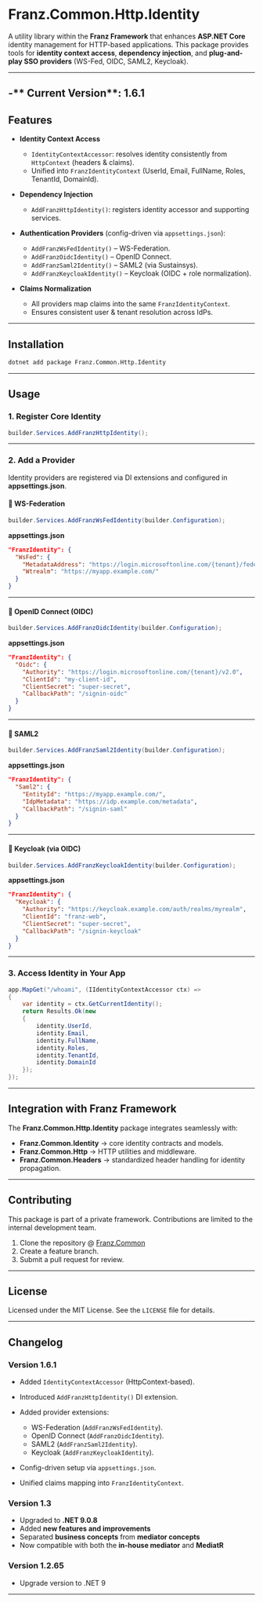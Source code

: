 ﻿# **Franz.Common.Http.Identity**

A utility library within the **Franz Framework** that enhances **ASP.NET Core** identity management for HTTP-based applications.
This package provides tools for **identity context access**, **dependency injection**, and **plug-and-play SSO providers** (WS-Fed, OIDC, SAML2, Keycloak).

---
-** Current Version**: 1.6.1
---
## **Features**

* **Identity Context Access**

  * `IdentityContextAccessor`: resolves identity consistently from `HttpContext` (headers & claims).
  * Unified into `FranzIdentityContext` (UserId, Email, FullName, Roles, TenantId, DomainId).

* **Dependency Injection**

  * `AddFranzHttpIdentity()`: registers identity accessor and supporting services.

* **Authentication Providers** (config-driven via `appsettings.json`):

  * `AddFranzWsFedIdentity()` – WS-Federation.
  * `AddFranzOidcIdentity()` – OpenID Connect.
  * `AddFranzSaml2Identity()` – SAML2 (via Sustainsys).
  * `AddFranzKeycloakIdentity()` – Keycloak (OIDC + role normalization).

* **Claims Normalization**

  * All providers map claims into the same `FranzIdentityContext`.
  * Ensures consistent user & tenant resolution across IdPs.

---

## **Installation**

```bash
dotnet add package Franz.Common.Http.Identity
```

---

## **Usage**

### 1. Register Core Identity

```csharp
builder.Services.AddFranzHttpIdentity();
```

---

### 2. Add a Provider

Identity providers are registered via DI extensions and configured in **appsettings.json**.

#### 🔹 WS-Federation

```csharp
builder.Services.AddFranzWsFedIdentity(builder.Configuration);
```

**appsettings.json**

```json
"FranzIdentity": {
  "WsFed": {
    "MetadataAddress": "https://login.microsoftonline.com/{tenant}/federationmetadata/2007-06/federationmetadata.xml",
    "Wtrealm": "https://myapp.example.com/"
  }
}
```

---

#### 🔹 OpenID Connect (OIDC)

```csharp
builder.Services.AddFranzOidcIdentity(builder.Configuration);
```

**appsettings.json**

```json
"FranzIdentity": {
  "Oidc": {
    "Authority": "https://login.microsoftonline.com/{tenant}/v2.0",
    "ClientId": "my-client-id",
    "ClientSecret": "super-secret",
    "CallbackPath": "/signin-oidc"
  }
}
```

---

#### 🔹 SAML2

```csharp
builder.Services.AddFranzSaml2Identity(builder.Configuration);
```

**appsettings.json**

```json
"FranzIdentity": {
  "Saml2": {
    "EntityId": "https://myapp.example.com/",
    "IdpMetadata": "https://idp.example.com/metadata",
    "CallbackPath": "/signin-saml"
  }
}
```

---

#### 🔹 Keycloak (via OIDC)

```csharp
builder.Services.AddFranzKeycloakIdentity(builder.Configuration);
```

**appsettings.json**

```json
"FranzIdentity": {
  "Keycloak": {
    "Authority": "https://keycloak.example.com/auth/realms/myrealm",
    "ClientId": "franz-web",
    "ClientSecret": "super-secret",
    "CallbackPath": "/signin-keycloak"
  }
}
```

---

### 3. Access Identity in Your App

```csharp
app.MapGet("/whoami", (IIdentityContextAccessor ctx) =>
{
    var identity = ctx.GetCurrentIdentity();
    return Results.Ok(new
    {
        identity.UserId,
        identity.Email,
        identity.FullName,
        identity.Roles,
        identity.TenantId,
        identity.DomainId
    });
});
```

---

## **Integration with Franz Framework**

The **Franz.Common.Http.Identity** package integrates seamlessly with:

* **Franz.Common.Identity** → core identity contracts and models.
* **Franz.Common.Http** → HTTP utilities and middleware.
* **Franz.Common.Headers** → standardized header handling for identity propagation.

---

## **Contributing**

This package is part of a private framework. Contributions are limited to the internal development team.

1. Clone the repository @ [Franz.Common](https://github.com/bestacio89/Franz.Common/)
2. Create a feature branch.
3. Submit a pull request for review.

---

## **License**

Licensed under the MIT License. See the `LICENSE` file for details.

---

## **Changelog**

### Version 1.6.1

* Added `IdentityContextAccessor` (HttpContext-based).
* Introduced `AddFranzHttpIdentity()` DI extension.
* Added provider extensions:

  * WS-Federation (`AddFranzWsFedIdentity`).
  * OpenID Connect (`AddFranzOidcIdentity`).
  * SAML2 (`AddFranzSaml2Identity`).
  * Keycloak (`AddFranzKeycloakIdentity`).
* Config-driven setup via `appsettings.json`.
* Unified claims mapping into `FranzIdentityContext`.



### Version 1.3

* Upgraded to **.NET 9.0.8**
* Added **new features and improvements**
* Separated **business concepts** from **mediator concepts**
* Now compatible with both the **in-house mediator** and **MediatR**

### Version 1.2.65

* Upgrade version to .NET 9

---

